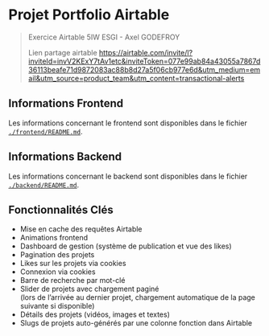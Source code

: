# Projet Portfolio Airtable

> Exercice Airtable 5IW ESGI - Axel GODEFROY
>
> Lien partage airtable https://airtable.com/invite/l?inviteId=invV2KExY7tAv1etc&inviteToken=077e99ab84a43055a7867d36113beafe71d9872083ac88b8d27a5f06cb977e6d&utm_medium=email&utm_source=product_team&utm_content=transactional-alerts

## Informations Frontend

Les informations concernant le frontend sont disponibles dans le fichier [`./frontend/README.md`](./frontend/README.md).

## Informations Backend

Les informations concernant le backend sont disponibles dans le fichier [`./backend/README.md`](./backend/README.md).

## Fonctionnalités Clés

- Mise en cache des requêtes Airtable
- Animations frontend
- Dashboard de gestion (système de publication et vue des likes)
- Pagination des projets
- Likes sur les projets via cookies
- Connexion via cookies
- Barre de recherche par mot-clé
- Slider de projets avec chargement paginé  
  (lors de l’arrivée au dernier projet, chargement automatique de la page suivante si disponible)
- Détails des projets (vidéos, images et textes)
- Slugs de projets auto-générés par une colonne fonction dans Airtable
